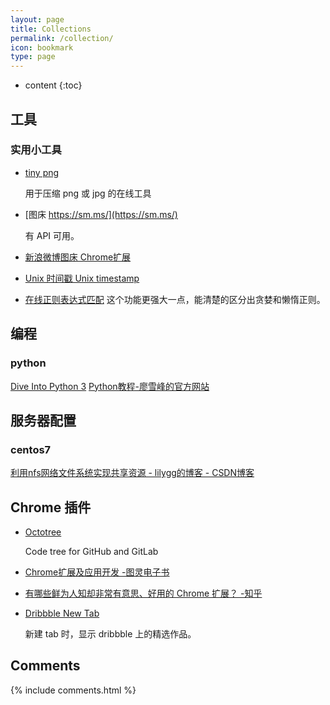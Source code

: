 ```yaml
---
layout: page
title: Collections
permalink: /collection/
icon: bookmark
type: page
---
```


* content
{:toc}

## 工具

### 实用小工具

* [tiny png](https://tinypng.com/)

    用于压缩 png 或 jpg 的在线工具

* [图床 https://sm.ms/](https://sm.ms/)

    有 API 可用。

* [新浪微博图床 Chrome扩展](https://github.com/Suxiaogang/WeiboPicBed)

* [Unix 时间戳 Unix timestamp](http://tool.chinaz.com/Tools/unixtime.aspx)

* [在线正则表达式匹配](https://regex101.com/)
     这个功能更强大一点，能清楚的区分出贪婪和懒惰正则。

## 编程

### python

[Dive Into Python 3](http://www.diveintopython3.net/table-of-contents.html#your-first-python-program)
[Python教程-廖雪峰的官方网站](https://www.liaoxuefeng.com/wiki/0014316089557264a6b348958f449949df42a6d3a2e542c000)

## 服务器配置

### centos7

[利用nfs网络文件系统实现共享资源 - lilygg的博客 - CSDN博客](https://blog.csdn.net/lilygg/article/details/84576793)

## Chrome 插件

* [Octotree](https://chrome.google.com/webstore/detail/octotree/bkhaagjahfmjljalopjnoealnfndnagc)

    Code tree for GitHub and GitLab

* [Chrome扩展及应用开发 -图灵电子书](http://www.ituring.com.cn/minibook/950)

* [有哪些鲜为人知却非常有意思、好用的 Chrome 扩展？ -知乎](https://www.zhihu.com/question/23228162#answer-28057391)
* [Dribbble New Tab](https://chrome.google.com/webstore/detail/dribbble-new-tab/hmhjbefkpednjogghoibpejdmemkinbn)

    新建 tab 时，显示 dribbble 上的精选作品。

## Comments

{% include comments.html %}
